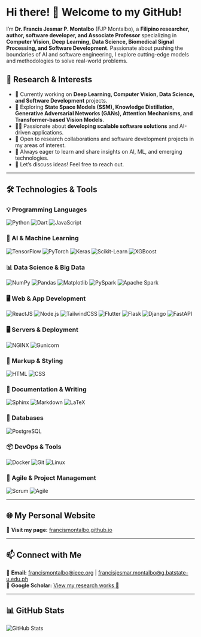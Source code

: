 # Hi there! 👋 Welcome to my GitHub!

I’m **Dr. Francis Jesmar P. Montalbo** (FJP Montalbo), a **Filipino researcher, author, software developer, and Associate Professor** specializing in **Computer Vision, Deep Learning, Data Science, Biomedical Signal Processing, and Software Development**. Passionate about pushing the boundaries of AI and software engineering, I explore cutting-edge models and methodologies to solve real-world problems.

## 🚀 Research & Interests  
- 🔭 Currently working on **Deep Learning, Computer Vision, Data Science, and Software Development** projects.  
- 🌱 Exploring **State Space Models (SSM), Knowledge Distillation, Generative Adversarial Networks (GANs), Attention Mechanisms, and Transformer-based Vision Models**.  
- 👨‍💻 Passionate about **developing scalable software solutions** and AI-driven applications.  
- 👯 Open to research collaborations and software development projects in my areas of interest.  
- 🤔 Always eager to learn and share insights on AI, ML, and emerging technologies.  
- 💬 Let’s discuss ideas! Feel free to reach out.  

---

## 🛠️ Technologies & Tools  

### **💡 Programming Languages**
![Python](https://img.shields.io/badge/Python-3776AB?style=for-the-badge&logo=python&logoColor=white)
![Dart](https://img.shields.io/badge/Dart-0175C2?style=for-the-badge&logo=dart&logoColor=white)
![JavaScript](https://img.shields.io/badge/JavaScript-F7DF1E?style=for-the-badge&logo=javascript&logoColor=black)

### **🧠 AI & Machine Learning**
![TensorFlow](https://img.shields.io/badge/TensorFlow-FF6F00?style=for-the-badge&logo=tensorflow&logoColor=white)
![PyTorch](https://img.shields.io/badge/PyTorch-EE4C2C?style=for-the-badge&logo=pytorch&logoColor=white)
![Keras](https://img.shields.io/badge/Keras-D00000?style=for-the-badge&logo=keras&logoColor=white)
![Scikit-Learn](https://img.shields.io/badge/Scikit--Learn-F7931E?style=for-the-badge&logo=scikit-learn&logoColor=white)
![XGBoost](https://img.shields.io/badge/XGBoost-FF6600?style=for-the-badge&logo=xgboost&logoColor=white)

### **📊 Data Science & Big Data**
![NumPy](https://img.shields.io/badge/NumPy-013243?style=for-the-badge&logo=numpy&logoColor=white)
![Pandas](https://img.shields.io/badge/Pandas-150458?style=for-the-badge&logo=pandas&logoColor=white)
![Matplotlib](https://img.shields.io/badge/Matplotlib-008080?style=for-the-badge&logo=matplotlib&logoColor=white)
![PySpark](https://img.shields.io/badge/PySpark-E25A1C?style=for-the-badge&logo=apache-spark&logoColor=white)
![Apache Spark](https://img.shields.io/badge/Apache_Spark-E25A1C?style=for-the-badge&logo=apache-spark&logoColor=white)

### **🖥️ Web & App Development**
![ReactJS](https://img.shields.io/badge/ReactJS-61DAFB?style=for-the-badge&logo=react&logoColor=black)
![Node.js](https://img.shields.io/badge/Node.js-339933?style=for-the-badge&logo=node.js&logoColor=white)
![TailwindCSS](https://img.shields.io/badge/TailwindCSS-06B6D4?style=for-the-badge&logo=tailwindcss&logoColor=white)
![Flutter](https://img.shields.io/badge/Flutter-02569B?style=for-the-badge&logo=flutter&logoColor=white)
![Flask](https://img.shields.io/badge/Flask-000000?style=for-the-badge&logo=flask&logoColor=white)
![Django](https://img.shields.io/badge/Django-092E20?style=for-the-badge&logo=django&logoColor=white)
![FastAPI](https://img.shields.io/badge/FastAPI-009688?style=for-the-badge&logo=fastapi&logoColor=white)

### **🖥️ Servers & Deployment**
![NGINX](https://img.shields.io/badge/NGINX-009639?style=for-the-badge&logo=nginx&logoColor=white)
![Gunicorn](https://img.shields.io/badge/Gunicorn-499848?style=for-the-badge&logo=gunicorn&logoColor=white)

### **🎨 Markup & Styling**
![HTML](https://img.shields.io/badge/HTML5-E34F26?style=for-the-badge&logo=html5&logoColor=white)
![CSS](https://img.shields.io/badge/CSS3-1572B6?style=for-the-badge&logo=css3&logoColor=white)

### **📖 Documentation & Writing**
![Sphinx](https://img.shields.io/badge/Sphinx-000000?style=for-the-badge&logo=sphinx&logoColor=white)
![Markdown](https://img.shields.io/badge/Markdown-000000?style=for-the-badge&logo=markdown&logoColor=white)
![LaTeX](https://img.shields.io/badge/LaTeX-008080?style=for-the-badge&logo=latex&logoColor=white)

### **💾 Databases**
![PostgreSQL](https://img.shields.io/badge/PostgreSQL-4169E1?style=for-the-badge&logo=postgresql&logoColor=white)

### **📦 DevOps & Tools**
![Docker](https://img.shields.io/badge/Docker-2496ED?style=for-the-badge&logo=docker&logoColor=white)
![Git](https://img.shields.io/badge/Git-F05032?style=for-the-badge&logo=git&logoColor=white)
![Linux](https://img.shields.io/badge/Linux-FCC624?style=for-the-badge&logo=linux&logoColor=black)

### **🚀 Agile & Project Management**
![Scrum](https://img.shields.io/badge/Scrum-6DB33F?style=for-the-badge&logo=scrumalliance&logoColor=white)
![Agile](https://img.shields.io/badge/Agile-0052CC?style=for-the-badge&logo=jira&logoColor=white)

---

## 🌐 My Personal Website  
🔗 **Visit my page:** [francismontalbo.github.io](https://francismontalbo.github.io/)

---

## 📫 Connect with Me  
📩 **Email:** [francismontalbo@ieee.org](mailto:francismontalbo@ieee.org) | [francisjesmar.montalbo@g.batstate-u.edu.ph](mailto:francisjesmar.montalbo@g.batstate-u.edu.ph)  
📖 **Google Scholar:** [View my research works 🚀](https://scholar.google.com/citations?user=PV8dJDkAAAAJ&hl=en&oi=ao)  

---

## 📊 GitHub Stats  
![GitHub Stats](https://github-readme-stats.vercel.app/api?username=francismontalbo&show_icons=true&theme=onedark)
